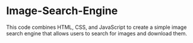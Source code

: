 # Image-Search-Engine
This code combines HTML, CSS, and JavaScript to create a simple image search engine that allows users to search for images and download them.
